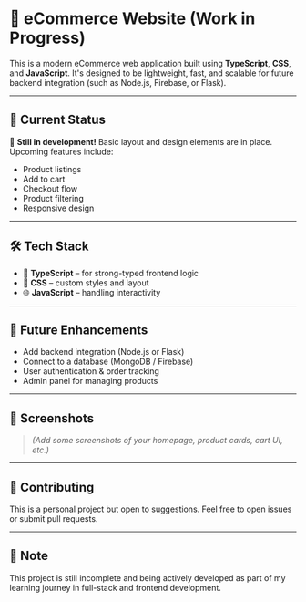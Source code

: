 # 🛒 eCommerce Website (Work in Progress)

This is a modern eCommerce web application built using **TypeScript**, **CSS**, and **JavaScript**. It's designed to be lightweight, fast, and scalable for future backend integration (such as Node.js, Firebase, or Flask).

---

## 🚧 Current Status

🔨 **Still in development!** Basic layout and design elements are in place.  
Upcoming features include:

- Product listings
- Add to cart
- Checkout flow
- Product filtering
- Responsive design

---

## 🛠️ Tech Stack

- 💙 **TypeScript** – for strong-typed frontend logic
- 🎨 **CSS** – custom styles and layout
- 🌐 **JavaScript** – handling interactivity

---

## 🚀 Future Enhancements

- Add backend integration (Node.js or Flask)
- Connect to a database (MongoDB / Firebase)
- User authentication & order tracking
- Admin panel for managing products

---

## 📸 Screenshots

> *(Add some screenshots of your homepage, product cards, cart UI, etc.)*

---

## 🤝 Contributing

This is a personal project but open to suggestions. Feel free to open issues or submit pull requests.

---

## 📌 Note

This project is still incomplete and being actively developed as part of my learning journey in full-stack and frontend development.
